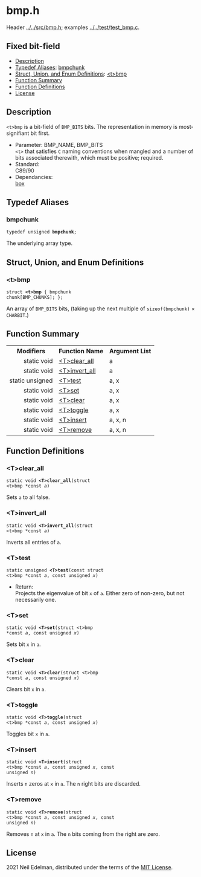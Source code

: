 # bmp\.h #

Header [\.\./\.\./src/bmp\.h](../../src/bmp.h); examples [\.\./\.\./test/test\_bmp\.c](../../test/test_bmp.c)\.

## Fixed bit\-field ##

 * [Description](#user-content-preamble)
 * [Typedef Aliases](#user-content-typedef): [bmpchunk](#user-content-typedef-1f500d15)
 * [Struct, Union, and Enum Definitions](#user-content-tag): [&lt;t&gt;bmp](#user-content-tag-7a20983c)
 * [Function Summary](#user-content-summary)
 * [Function Definitions](#user-content-fn)
 * [License](#user-content-license)

## <a id = "user-content-preamble" name = "user-content-preamble">Description</a> ##

`<t>bmp` is a bit\-field of `BMP_BITS` bits\. The representation in memory is most\-signifiant bit first\.

 * Parameter: BMP\_NAME, BMP\_BITS  
   `<t>` that satisfies `C` naming conventions when mangled and a number of bits associated therewith, which must be positive; required\.
 * Standard:  
   C89/90
 * Dependancies:  
   [box](../box.h)




## <a id = "user-content-typedef" name = "user-content-typedef">Typedef Aliases</a> ##

### <a id = "user-content-typedef-1f500d15" name = "user-content-typedef-1f500d15">bmpchunk</a> ###

<code>typedef unsigned <strong>bmpchunk</strong>;</code>

The underlying array type\.



## <a id = "user-content-tag" name = "user-content-tag">Struct, Union, and Enum Definitions</a> ##

### <a id = "user-content-tag-7a20983c" name = "user-content-tag-7a20983c">&lt;t&gt;bmp</a> ###

<code>struct <strong>&lt;t&gt;bmp</strong> { bmpchunk chunk[BMP_CHUNKS]; };</code>

An array of `BMP_BITS` bits, \(taking up the next multiple of `sizeof(bmpchunk)` &#215; `CHARBIT`\.\)



## <a id = "user-content-summary" name = "user-content-summary">Function Summary</a> ##

<table>

<tr><th>Modifiers</th><th>Function Name</th><th>Argument List</th></tr>

<tr><td align = right>static void</td><td><a href = "#user-content-fn-7b089536">&lt;T&gt;clear_all</a></td><td>a</td></tr>

<tr><td align = right>static void</td><td><a href = "#user-content-fn-40a9d9d">&lt;T&gt;invert_all</a></td><td>a</td></tr>

<tr><td align = right>static unsigned</td><td><a href = "#user-content-fn-1deccc11">&lt;T&gt;test</a></td><td>a, x</td></tr>

<tr><td align = right>static void</td><td><a href = "#user-content-fn-997e5bef">&lt;T&gt;set</a></td><td>a, x</td></tr>

<tr><td align = right>static void</td><td><a href = "#user-content-fn-7f4a964e">&lt;T&gt;clear</a></td><td>a, x</td></tr>

<tr><td align = right>static void</td><td><a href = "#user-content-fn-378030f9">&lt;T&gt;toggle</a></td><td>a, x</td></tr>

<tr><td align = right>static void</td><td><a href = "#user-content-fn-e80ff7d4">&lt;T&gt;insert</a></td><td>a, x, n</td></tr>

<tr><td align = right>static void</td><td><a href = "#user-content-fn-56806709">&lt;T&gt;remove</a></td><td>a, x, n</td></tr>

</table>



## <a id = "user-content-fn" name = "user-content-fn">Function Definitions</a> ##

### <a id = "user-content-fn-7b089536" name = "user-content-fn-7b089536">&lt;T&gt;clear_all</a> ###

<code>static void <strong>&lt;T&gt;clear_all</strong>(struct &lt;t&gt;bmp *const <em>a</em>)</code>

Sets `a` to all false\.



### <a id = "user-content-fn-40a9d9d" name = "user-content-fn-40a9d9d">&lt;T&gt;invert_all</a> ###

<code>static void <strong>&lt;T&gt;invert_all</strong>(struct &lt;t&gt;bmp *const <em>a</em>)</code>

Inverts all entries of `a`\.



### <a id = "user-content-fn-1deccc11" name = "user-content-fn-1deccc11">&lt;T&gt;test</a> ###

<code>static unsigned <strong>&lt;T&gt;test</strong>(const struct &lt;t&gt;bmp *const <em>a</em>, const unsigned <em>x</em>)</code>

 * Return:  
   Projects the eigenvalue of bit `x` of `a`\. Either zero of non\-zero, but not necessarily one\.




### <a id = "user-content-fn-997e5bef" name = "user-content-fn-997e5bef">&lt;T&gt;set</a> ###

<code>static void <strong>&lt;T&gt;set</strong>(struct &lt;t&gt;bmp *const <em>a</em>, const unsigned <em>x</em>)</code>

Sets bit `x` in `a`\.



### <a id = "user-content-fn-7f4a964e" name = "user-content-fn-7f4a964e">&lt;T&gt;clear</a> ###

<code>static void <strong>&lt;T&gt;clear</strong>(struct &lt;t&gt;bmp *const <em>a</em>, const unsigned <em>x</em>)</code>

Clears bit `x` in `a`\.



### <a id = "user-content-fn-378030f9" name = "user-content-fn-378030f9">&lt;T&gt;toggle</a> ###

<code>static void <strong>&lt;T&gt;toggle</strong>(struct &lt;t&gt;bmp *const <em>a</em>, const unsigned <em>x</em>)</code>

Toggles bit `x` in `a`\.



### <a id = "user-content-fn-e80ff7d4" name = "user-content-fn-e80ff7d4">&lt;T&gt;insert</a> ###

<code>static void <strong>&lt;T&gt;insert</strong>(struct &lt;t&gt;bmp *const <em>a</em>, const unsigned <em>x</em>, const unsigned <em>n</em>)</code>

Inserts `n` zeros at `x` in `a`\. The `n` right bits are discarded\.



### <a id = "user-content-fn-56806709" name = "user-content-fn-56806709">&lt;T&gt;remove</a> ###

<code>static void <strong>&lt;T&gt;remove</strong>(struct &lt;t&gt;bmp *const <em>a</em>, const unsigned <em>x</em>, const unsigned <em>n</em>)</code>

Removes `n` at `x` in `a`\. The `n` bits coming from the right are zero\.





## <a id = "user-content-license" name = "user-content-license">License</a> ##

2021 Neil Edelman, distributed under the terms of the [MIT License](https://opensource.org/licenses/MIT)\.



